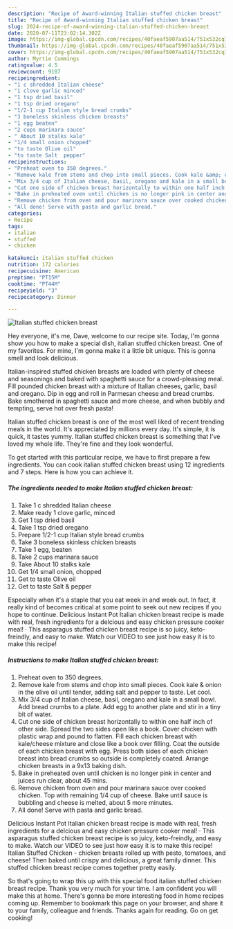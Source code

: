 ```yaml
---
description: "Recipe of Award-winning Italian stuffed chicken breast"
title: "Recipe of Award-winning Italian stuffed chicken breast"
slug: 2024-recipe-of-award-winning-italian-stuffed-chicken-breast
date: 2020-07-11T23:02:14.302Z
image: https://img-global.cpcdn.com/recipes/40faeaf5907aa514/751x532cq70/italian-stuffed-chicken-breast-recipe-main-photo.jpg
thumbnail: https://img-global.cpcdn.com/recipes/40faeaf5907aa514/751x532cq70/italian-stuffed-chicken-breast-recipe-main-photo.jpg
cover: https://img-global.cpcdn.com/recipes/40faeaf5907aa514/751x532cq70/italian-stuffed-chicken-breast-recipe-main-photo.jpg
author: Myrtie Cummings
ratingvalue: 4.5
reviewcount: 9107
recipeingredient:
- "1 c shredded Italian cheese"
- "1 clove garlic minced"
- "1 tsp dried basil"
- "1 tsp dried oregano"
- "1/2-1 cup Italian style bread crumbs"
- "3 boneless skinless chicken breasts"
- "1 egg beaten"
- "2 cups marinara sauce"
- " About 10 stalks kale"
- "1/4 small onion chopped"
- "to taste Olive oil"
- "to taste Salt  pepper"
recipeinstructions:
- "Preheat oven to 350 degrees."
- "Remove kale from stems and chop into small pieces. Cook kale &amp; onion in the olive oil until tender, adding salt and pepper to taste. Let cool."
- "Mix 3/4 cup of Italian cheese, basil, oregano and kale in a small bowl. Add bread crumbs to a plate. Add egg to another plate and stir in a tiny bit of water."
- "Cut one side of chicken breast horizontally to within one half inch of other side. Spread the two sides open like a book. Cover chicken with plastic wrap and pound to flatten. Fill each chicken breast with kale/cheese mixture and close like a book over filling. Coat the outside of each chicken breast with egg. Press both sides of each chicken breast into bread crumbs so outside is completely coated. Arrange chicken breasts in a 9x13 baking dish."
- "Bake in preheated oven until chicken is no longer pink in center and juices run clear, about 45 mins."
- "Remove chicken from oven and pour marinara sauce over cooked chicken. Top with remaining 1/4 cup of cheese. Bake until sauce is bubbling and cheese is melted, about 5 more minutes."
- "All done! Serve with pasta and garlic bread."
categories:
- Recipe
tags:
- italian
- stuffed
- chicken

katakunci: italian stuffed chicken 
nutrition: 172 calories
recipecuisine: American
preptime: "PT15M"
cooktime: "PT44M"
recipeyield: "3"
recipecategory: Dinner

---
```



![Italian stuffed chicken breast](https://img-global.cpcdn.com/recipes/40faeaf5907aa514/751x532cq70/italian-stuffed-chicken-breast-recipe-main-photo.jpg)

Hey everyone, it's me, Dave, welcome to our recipe site. Today, I'm gonna show you how to make a special dish, italian stuffed chicken breast. One of my favorites. For mine, I'm gonna make it a little bit unique. This is gonna smell and look delicious.

Italian-inspired stuffed chicken breasts are loaded with plenty of cheese and seasonings and baked with spaghetti sauce for a crowd-pleasing meal. Fill pounded chicken breast with a mixture of Italian cheeses, garlic, basil and oregano. Dip in egg and roll in Parmesan cheese and bread crumbs. Bake smothered in spaghetti sauce and more cheese, and when bubbly and tempting, serve hot over fresh pasta!

Italian stuffed chicken breast is one of the most well liked of recent trending meals in the world. It's appreciated by millions every day. It's simple, it is quick, it tastes yummy. Italian stuffed chicken breast is something that I've loved my whole life. They're fine and they look wonderful.


To get started with this particular recipe, we have to first prepare a few ingredients. You can cook italian stuffed chicken breast using 12 ingredients and 7 steps. Here is how you can achieve it.

<!--inarticleads1-->

##### The ingredients needed to make Italian stuffed chicken breast:

1. Take 1 c shredded Italian cheese
1. Make ready 1 clove garlic, minced
1. Get 1 tsp dried basil
1. Take 1 tsp dried oregano
1. Prepare 1/2-1 cup Italian style bread crumbs
1. Take 3 boneless skinless chicken breasts
1. Take 1 egg, beaten
1. Take 2 cups marinara sauce
1. Take  About 10 stalks kale
1. Get 1/4 small onion, chopped
1. Get to taste Olive oil
1. Get to taste Salt &amp; pepper


Especially when it&#39;s a staple that you eat week in and week out. In fact, it really kind of becomes critical at some point to seek out new recipes if you hope to continue. Delicious Instant Pot Italian chicken breast recipe is made with real, fresh ingredients for a delcious and easy chicken pressure cooker meal! · This asparagus stuffed chicken breast recipe is so juicy, keto-freindly, and easy to make. Watch our VIDEO to see just how easy it is to make this recipe! 

<!--inarticleads2-->

##### Instructions to make Italian stuffed chicken breast:

1. Preheat oven to 350 degrees.
1. Remove kale from stems and chop into small pieces. Cook kale &amp; onion in the olive oil until tender, adding salt and pepper to taste. Let cool.
1. Mix 3/4 cup of Italian cheese, basil, oregano and kale in a small bowl. Add bread crumbs to a plate. Add egg to another plate and stir in a tiny bit of water.
1. Cut one side of chicken breast horizontally to within one half inch of other side. Spread the two sides open like a book. Cover chicken with plastic wrap and pound to flatten. Fill each chicken breast with kale/cheese mixture and close like a book over filling. Coat the outside of each chicken breast with egg. Press both sides of each chicken breast into bread crumbs so outside is completely coated. Arrange chicken breasts in a 9x13 baking dish.
1. Bake in preheated oven until chicken is no longer pink in center and juices run clear, about 45 mins.
1. Remove chicken from oven and pour marinara sauce over cooked chicken. Top with remaining 1/4 cup of cheese. Bake until sauce is bubbling and cheese is melted, about 5 more minutes.
1. All done! Serve with pasta and garlic bread.


Delicious Instant Pot Italian chicken breast recipe is made with real, fresh ingredients for a delcious and easy chicken pressure cooker meal! · This asparagus stuffed chicken breast recipe is so juicy, keto-freindly, and easy to make. Watch our VIDEO to see just how easy it is to make this recipe! Italian Stuffed Chicken - chicken breasts rolled up with pesto, tomatoes, and cheese! Then baked until crispy and delicious, a great family dinner. This stuffed chicken breast recipe comes together pretty easily. 

So that's going to wrap this up with this special food italian stuffed chicken breast recipe. Thank you very much for your time. I am confident you will make this at home. There's gonna be more interesting food in home recipes coming up. Remember to bookmark this page on your browser, and share it to your family, colleague and friends. Thanks again for reading. Go on get cooking!

